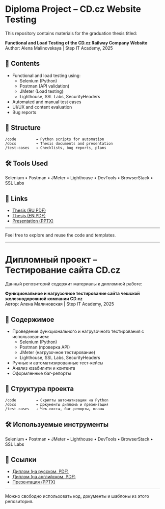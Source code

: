 # Diploma Project – CD.cz Website Testing

This repository contains materials for the graduation thesis titled:

**Functional and Load Testing of the CD.cz Railway Company Website**  
Author: Alena Malinovskaya | Step IT Academy, 2025

## 📄 Contents

- Functional and load testing using:
  - Selenium (Python)
  - Postman (API validation)
  - JMeter (Load testing)
  - Lighthouse, SSL Labs, SecurityHeaders
- Automated and manual test cases
- UI/UX and content evaluation
- Bug reports

## 📁 Structure

```
/code         → Python scripts for automation
/docs         → Thesis documents and presentation
/test-cases   → Checklists, bug reports, plans
```

## 🛠 Tools Used

Selenium • Postman • JMeter • Lighthouse • DevTools • BrowserStack • SSL Labs

## 🔗 Links

- [Thesis (RU PDF)](docs/My_diplom_RU.pdf)
- [Thesis (EN PDF)](docs/My%20diplom%20EN%20%E2%80%94%20%D0%BA%D0%BE%D0%BF%D0%B8%D1%8F.pdf)
- [Presentation (PPTX)](docs/presentation.pptx)

---

Feel free to explore and reuse the code and templates.

---

# Дипломный проект – Тестирование сайта CD.cz

Данный репозиторий содержит материалы к дипломной работе:

**Функциональное и нагрузочное тестирование сайта чешской железнодорожной компании CD.cz**  
Автор: Алена Малиновская | Step IT Academy, 2025

## 📄 Содержимое

- Проведение функционального и нагрузочного тестирования с использованием:
  - Selenium (Python)
  - Postman (проверка API)
  - JMeter (нагрузочное тестирование)
  - Lighthouse, SSL Labs, SecurityHeaders
- Ручные и автоматизированные тест-кейсы
- Анализ юзабилити и контента
- Оформленные баг-репорты

## 📁 Структура проекта

```
/code         → Скрипты автоматизации на Python
/docs         → Документы диплома и презентация
/test-cases   → Чек-листы, баг-репорты, планы
```

## 🛠 Используемые инструменты

Selenium • Postman • JMeter • Lighthouse • DevTools • BrowserStack • SSL Labs

## 🔗 Ссылки

- [Диплом (на русском, PDF)](docs/My_diplom_RU.pdf)
- [Диплом (на английском, PDF)](docs/My_diplom_EN.pdf)
- [Презентация (PPTX)](docs/presentation.pptx)

---

Можно свободно использовать код, документы и шаблоны из этого репозитория.

